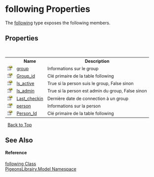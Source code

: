 # following Properties
 

The <a href="31397466-28b4-3b58-1aa9-d8ca73b55c33">following</a> type exposes the following members.


## Properties
&nbsp;<table><tr><th></th><th>Name</th><th>Description</th></tr><tr><td>![Public property](media/pubproperty.gif "Public property")</td><td><a href="59cd365b-60c9-718d-c7f1-ea4d47c61a07">group</a></td><td>
Informations sur le group</td></tr><tr><td>![Public property](media/pubproperty.gif "Public property")</td><td><a href="2f4b8d91-9623-0c53-6837-60a4b18ef2d4">Group_id</a></td><td>
Clé primaire de la table following</td></tr><tr><td>![Public property](media/pubproperty.gif "Public property")</td><td><a href="e93031a7-c404-f94d-ee16-4628f305a4e5">Is_active</a></td><td>
True si la person suis le group, False sinon</td></tr><tr><td>![Public property](media/pubproperty.gif "Public property")</td><td><a href="abe2f9a3-1526-c62a-7e42-c5af46c08009">Is_admin</a></td><td>
True si la person est admin du group, False sinon</td></tr><tr><td>![Public property](media/pubproperty.gif "Public property")</td><td><a href="e417f276-5d63-8335-9807-d26642f17c48">Last_checkin</a></td><td>
Dernière date de connection à un group</td></tr><tr><td>![Public property](media/pubproperty.gif "Public property")</td><td><a href="dd628d2a-73dc-53d4-0794-2082b1409d65">person</a></td><td>
Informations sur la person</td></tr><tr><td>![Public property](media/pubproperty.gif "Public property")</td><td><a href="525c3e42-3988-ead1-4871-df70d5e51c08">Person_Id</a></td><td>
Clé primaire de la table following</td></tr></table>&nbsp;
<a href="#following-properties">Back to Top</a>

## See Also


#### Reference
<a href="31397466-28b4-3b58-1aa9-d8ca73b55c33">following Class</a><br /><a href="740f9e4a-e251-715e-60bf-e906871d97b4">PigeonsLibrairy.Model Namespace</a><br />
